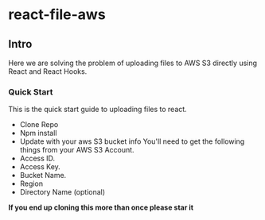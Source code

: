 # react-file-aws

## Intro
Here we are solving the problem of uploading files to AWS S3 directly using React and React Hooks.

### Quick Start
This is the quick start guide to uploading files to react.    
- Clone Repo
- Npm install
- Update with your aws S3 bucket info
You'll need to get the following things from your AWS S3 Account.
- Access ID.
- Access Key.
- Bucket Name.
- Region
- Directory Name (optional)
    
**If you end up cloning this more than once please star it**
